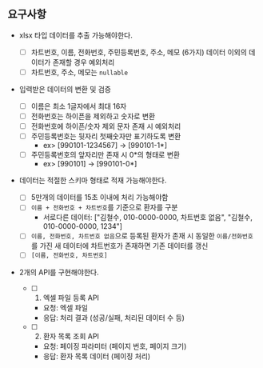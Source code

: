 ## 요구사항

- xlsx 타입 데이터를 추출 가능해야한다.

  - [ ] 차트번호, 이름, 전화번호, 주민등록번호, 주소, 메모 (6가지) 데이터 이외의 데이터가 존재할 경우 예외처리
  - [ ] 차트번호, 주소, 메모는 `nullable`

- 입력받은 데이터의 변환 및 검증

  - [ ] 이름은 최소 1글자에서 최대 16자
  - [ ] 전화번호는 하이픈을 제외하고 숫자로 변환
  - [ ] 전화번호에 하이픈/숫자 제외 문자 존재 시 예외처리
  - [ ] 주민등록번호는 뒷자리 첫째숫자만 표기하도록 변환
    - ex> [990101-1234567] -> [990101-1*]
  - [ ] 주민등록번호의 앞자리만 존재 시 0\*의 형태로 변환
    - ex> [990101] -> [990101-0*]

- 데이터는 적절한 스키마 형태로 적재 가능해야한다.

  - [ ] 5만개의 데이터를 15초 이내에 처리 가능해야함
  - [ ] `이름 + 전화번호 + 차트번호`를 기준으로 환자를 구분
    - 서로다른 데이터: ["김철수, 010-0000-0000, 차트번호 없음", "김철수, 010-0000-0000, 1234"]
  - [ ] `이름, 전화번호, 차트번호 없음`으로 등록된 환자가 존재 시 동일한 `이름/전화번호`를 가진 새 데이터에 차트번호가 존재하면 기존 데이터를 갱신
  - [ ] `[이름, 전화번호, 차트번호]`

- 2개의 API를 구현해야한다.
  - [ ] 1. 엑셀 파일 등록 API
    - 요청: 엑셀 파일
    - 응답: 처리 결과 (성공/실패, 처리된 데이터 수 등)
  - [ ] 2. 환자 목록 조회 API
    - 요청: 페이징 파라미터 (페이지 번호, 페이지 크기)
    - 응답: 환자 목록 데이터 (페이징 처리)
